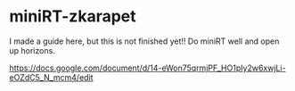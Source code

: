 # miniRT-zkarapet

I made a guide here, but this is not finished yet!! Do miniRT well and open up horizons.

https://docs.google.com/document/d/14-eWon75qrmjPF_HO1pIy2w6xwjLi-eOZdC5_N_mcm4/edit
